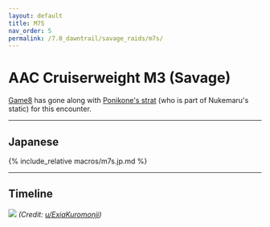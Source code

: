 ```yaml
---
layout: default
title: M7S
nav_order: 5
permalink: /7.0_dawntrail/savage_raids/m7s/
---
```


# AAC Cruiserweight M3 (Savage)

[Game8](https://game8.jp/ff14/681274) has gone along with [Ponikone's strat](https://jp.finalfantasyxiv.com/lodestone/character/13307902/blog/5542016/) 
(who is part of Nukemaru's static) for this encounter.

---

## Japanese

{% include_relative macros/m7s.jp.md %}

---

## Timeline

![](https://preview.redd.it/spoiler-7-2-m7s-timeline-v0-q7yu5vfwvgse1.png?width=1784&format=png&auto=webp&s=ae36a57f5e091608104639757d0c736d88af5de1)
*(Credit: [u/ExiaKuromonji](https://www.reddit.com/r/ffxiv/comments/1jpwbnu/spoiler_72_m7s_timeline/))*

<script data-goatcounter="https://xivjpraids.goatcounter.com/count"
        async src="//gc.zgo.at/count.js"></script>
